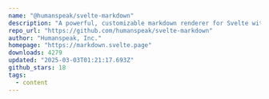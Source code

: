 ```yaml
---
name: "@humanspeak/svelte-markdown"
description: "A powerful, customizable markdown renderer for Svelte with TypeScript support"
repo_url: "https://github.com/humanspeak/svelte-markdown"
author: "Humanspeak, Inc."
homepage: "https://markdown.svelte.page"
downloads: 4279
updated: "2025-03-03T01:21:17.693Z"
github_stars: 18
tags: 
  - content
---
```

